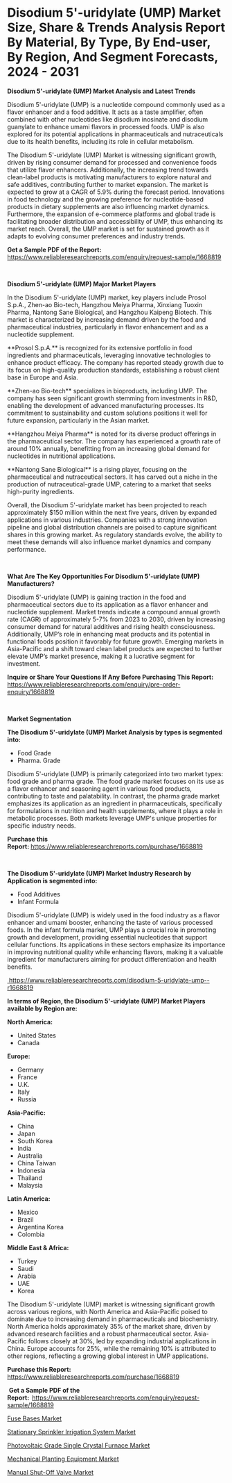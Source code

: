 <p><h1>Disodium 5'-uridylate (UMP) Market Size, Share & Trends Analysis Report By Material, By Type, By End-user, By Region, And Segment Forecasts, 2024 - 2031</h1></p><p><strong>Disodium 5'-uridylate (UMP) Market Analysis and Latest Trends</strong></p>
<p><p>Disodium 5'-uridylate (UMP) is a nucleotide compound commonly used as a flavor enhancer and a food additive. It acts as a taste amplifier, often combined with other nucleotides like disodium inosinate and disodium guanylate to enhance umami flavors in processed foods. UMP is also explored for its potential applications in pharmaceuticals and nutraceuticals due to its health benefits, including its role in cellular metabolism.</p><p>The Disodium 5'-uridylate (UMP) Market is witnessing significant growth, driven by rising consumer demand for processed and convenience foods that utilize flavor enhancers. Additionally, the increasing trend towards clean-label products is motivating manufacturers to explore natural and safe additives, contributing further to market expansion. The market is expected to grow at a CAGR of 5.9% during the forecast period. Innovations in food technology and the growing preference for nucleotide-based products in dietary supplements are also influencing market dynamics. Furthermore, the expansion of e-commerce platforms and global trade is facilitating broader distribution and accessibility of UMP, thus enhancing its market reach. Overall, the UMP market is set for sustained growth as it adapts to evolving consumer preferences and industry trends.</p></p>
<p><strong>Get a Sample PDF of the Report:&nbsp;</strong> <a href="https://www.reliableresearchreports.com/enquiry/request-sample/1668819?utm_campaign=9&utm_medium=2&utm_source=Github&utm_content=ia&utm_term=27102024&utm_id=disodium-5-uridylate-ump">https://www.reliableresearchreports.com/enquiry/request-sample/1668819</a></p>
<p>&nbsp;</p>
<p><strong>Disodium 5'-uridylate (UMP) Major Market Players</strong></p>
<p><p>In the Disodium 5'-uridylate (UMP) market, key players include Prosol S.p.A., Zhen-ao Bio-tech, Hangzhou Meiya Pharma, Xinxiang Tuoxin Pharma, Nantong Sane Biological, and Hangzhou Kaipeng Biotech. This market is characterized by increasing demand driven by the food and pharmaceutical industries, particularly in flavor enhancement and as a nucleotide supplement.</p><p>**Prosol S.p.A.** is recognized for its extensive portfolio in food ingredients and pharmaceuticals, leveraging innovative technologies to enhance product efficacy. The company has reported steady growth due to its focus on high-quality production standards, establishing a robust client base in Europe and Asia.</p><p>**Zhen-ao Bio-tech** specializes in bioproducts, including UMP. The company has seen significant growth stemming from investments in R&D, enabling the development of advanced manufacturing processes. Its commitment to sustainability and custom solutions positions it well for future expansion, particularly in the Asian market.</p><p>**Hangzhou Meiya Pharma** is noted for its diverse product offerings in the pharmaceutical sector. The company has experienced a growth rate of around 10% annually, benefitting from an increasing global demand for nucleotides in nutritional applications.</p><p>**Nantong Sane Biological** is a rising player, focusing on the pharmaceutical and nutraceutical sectors. It has carved out a niche in the production of nutraceutical-grade UMP, catering to a market that seeks high-purity ingredients.</p><p>Overall, the Disodium 5'-uridylate market has been projected to reach approximately $150 million within the next five years, driven by expanded applications in various industries. Companies with a strong innovation pipeline and global distribution channels are poised to capture significant shares in this growing market. As regulatory standards evolve, the ability to meet these demands will also influence market dynamics and company performance.</p></p>
<p>&nbsp;</p>
<p><strong>What Are The Key Opportunities For Disodium 5'-uridylate (UMP) Manufacturers?</strong></p>
<p><p>Disodium 5'-uridylate (UMP) is gaining traction in the food and pharmaceutical sectors due to its application as a flavor enhancer and nucleotide supplement. Market trends indicate a compound annual growth rate (CAGR) of approximately 5-7% from 2023 to 2030, driven by increasing consumer demand for natural additives and rising health consciousness. Additionally, UMP’s role in enhancing meat products and its potential in functional foods position it favorably for future growth. Emerging markets in Asia-Pacific and a shift toward clean label products are expected to further elevate UMP’s market presence, making it a lucrative segment for investment.</p></p>
<p><strong>Inquire or Share Your Questions If Any Before Purchasing This Report:</strong> <a href="https://www.reliableresearchreports.com/enquiry/pre-order-enquiry/1668819?utm_campaign=9&utm_medium=2&utm_source=Github&utm_content=ia&utm_term=27102024&utm_id=disodium-5-uridylate-ump">https://www.reliableresearchreports.com/enquiry/pre-order-enquiry/1668819</a></p>
<p>&nbsp;</p>
<p><strong>Market Segmentation</strong></p>
<p><strong>The Disodium 5'-uridylate (UMP) Market Analysis by types is segmented into:</strong></p>
<p><ul><li>Food Grade</li><li>Pharma. Grade</li></ul></p>
<p><p>Disodium 5'-uridylate (UMP) is primarily categorized into two market types: food grade and pharma grade. The food grade market focuses on its use as a flavor enhancer and seasoning agent in various food products, contributing to taste and palatability. In contrast, the pharma grade market emphasizes its application as an ingredient in pharmaceuticals, specifically for formulations in nutrition and health supplements, where it plays a role in metabolic processes. Both markets leverage UMP's unique properties for specific industry needs.</p></p>
<p><strong>Purchase this Report:&nbsp;</strong><a href="https://www.reliableresearchreports.com/purchase/1668819?utm_campaign=9&utm_medium=2&utm_source=Github&utm_content=ia&utm_term=27102024&utm_id=disodium-5-uridylate-ump">https://www.reliableresearchreports.com/purchase/1668819</a></p>
<p>&nbsp;</p>
<p><strong>The Disodium 5'-uridylate (UMP) Market Industry Research by Application is segmented into:</strong></p>
<p><ul><li>Food Additives</li><li>Infant Formula</li></ul></p>
<p><p>Disodium 5'-uridylate (UMP) is widely used in the food industry as a flavor enhancer and umami booster, enhancing the taste of various processed foods. In the infant formula market, UMP plays a crucial role in promoting growth and development, providing essential nucleotides that support cellular functions. Its applications in these sectors emphasize its importance in improving nutritional quality while enhancing flavors, making it a valuable ingredient for manufacturers aiming for product differentiation and health benefits.</p></p>
<p><a href="https://www.reliableresearchreports.com/disodium-5-uridylate-ump--r1668819?utm_campaign=9&utm_medium=2&utm_source=Github&utm_content=ia&utm_term=27102024&utm_id=disodium-5-uridylate-ump">&nbsp;https://www.reliableresearchreports.com/disodium-5-uridylate-ump--r1668819</a></p>
<p><strong>In terms of Region, the Disodium 5'-uridylate (UMP) Market Players available by Region are:</strong></p>
<p>
    <p> <strong> North America: </strong>
        <ul>
            <li>United States</li>
            <li>Canada</li>
        </ul>
        </p> 
    <p> <strong> Europe: </strong>
        <ul>
            <li>Germany</li>
            <li>France</li>
            <li>U.K.</li>
            <li>Italy</li>
            <li>Russia</li>
        </ul>
        </p> 
    <p> <strong> Asia-Pacific: </strong>
        <ul>
            <li>China</li>
            <li>Japan</li>
            <li>South Korea</li>
            <li>India</li>
            <li>Australia</li>
            <li>China Taiwan</li>
            <li>Indonesia</li>
            <li>Thailand</li>
            <li>Malaysia</li>
        </ul>
        </p> 
    <p> <strong> Latin America: </strong>
        <ul>
            <li>Mexico</li>
            <li>Brazil</li>
            <li>Argentina Korea</li>
            <li>Colombia</li>
        </ul>
        </p> 
    <p> <strong> Middle East & Africa: </strong>
        <ul>
            <li>Turkey</li>
            <li>Saudi</li>
            <li>Arabia</li>
            <li>UAE</li>
            <li>Korea</li>
        </ul>
    </p>
    </p>
<p><p>The Disodium 5'-uridylate (UMP) market is witnessing significant growth across various regions, with North America and Asia-Pacific poised to dominate due to increasing demand in pharmaceuticals and biochemistry. North America holds approximately 35% of the market share, driven by advanced research facilities and a robust pharmaceutical sector. Asia-Pacific follows closely at 30%, led by expanding industrial applications in China. Europe accounts for 25%, while the remaining 10% is attributed to other regions, reflecting a growing global interest in UMP applications.</p></p>
<p><strong>Purchase this Report: </strong><a href="https://www.reliableresearchreports.com/purchase/1668819?utm_campaign=9&utm_medium=2&utm_source=Github&utm_content=ia&utm_term=27102024&utm_id=disodium-5-uridylate-ump">https://www.reliableresearchreports.com/purchase/1668819</a></p>
<p>&nbsp;<strong>Get a Sample PDF of the Report:&nbsp;&nbsp;</strong><a href="https://www.reliableresearchreports.com/enquiry/request-sample/1668819?utm_campaign=9&utm_medium=2&utm_source=Github&utm_content=ia&utm_term=27102024&utm_id=disodium-5-uridylate-ump">https://www.reliableresearchreports.com/enquiry/request-sample/1668819</a></p>
<p><strong></strong></p>
<p><p><a href="https://www.linkedin.com/pulse/fuse-bases-momentum-charting-43-cagr-path-2024-2031-marketalyst-smzke?trk=public_post_embed_feed-article-content&utm_campaign=9&utm_medium=2&utm_source=Github&utm_content=ia&utm_term=27102024&utm_id=disodium-5-uridylate-ump">Fuse Bases Market</a></p><p><a href="https://issuu.com/reportprime-2/docs/stationary-sprinkler-irrigation-sys_e8293593f9d7ee?utm_campaign=9&utm_medium=2&utm_source=Github&utm_content=ia&utm_term=27102024&utm_id=disodium-5-uridylate-ump">Stationary Sprinkler Irrigation System Market</a></p><p><a href="https://github.com/Annahawkins697/Market-Research-Report-List-1/blob/main/photovoltaic-grade-single-crystal-furnace-market.md?utm_campaign=9&utm_medium=2&utm_source=Github&utm_content=ia&utm_term=27102024&utm_id=disodium-5-uridylate-ump">Photovoltaic Grade Single Crystal Furnace Market</a></p><p><a href="https://issuu.com/reportprime-2/docs/mechanical-planting-equipment-marke_10f408e5fc2919?utm_campaign=9&utm_medium=2&utm_source=Github&utm_content=ia&utm_term=27102024&utm_id=disodium-5-uridylate-ump">Mechanical Planting Equipment Market</a></p><p><a href="https://www.linkedin.com/pulse/manual-shut-off-valve-market-opportunities-emerging-global-tt9he?trk=public_post_embed_feed-article-content&utm_campaign=9&utm_medium=2&utm_source=Github&utm_content=ia&utm_term=27102024&utm_id=disodium-5-uridylate-ump">Manual Shut-Off Valve Market</a></p></p>